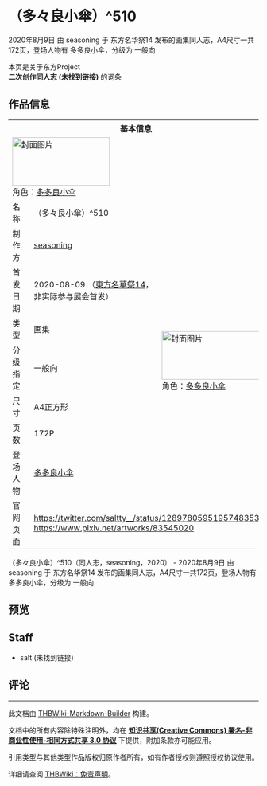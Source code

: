 # （多々良小傘）^510

<!-- source html: G:\repos\THBWiki-Markdown-Builder\THBWikiMarkdown\Temp\main\4\44\ns0%3A%EF%BC%88%E5%A4%9A%E3%80%85%E8%89%AF%E5%B0%8F%E5%82%98%EF%BC%89%5E510.html -->

2020年8月9日 由 seasoning 于 东方名华祭14 发布的画集同人志，A4尺寸一共172页，登场人物有 多多良小伞，分级为 一般向

本页是关于东方Project  
 **二次创作同人志 (未找到链接)** 的词条
## 作品信息

<table><tbody><tr><th colspan="3">基本信息</th></tr><tr><td class="cover-artwork-mobile" colspan="2"><a href="./文件-（多々良小傘）^510封面.jpg.md" class="image" title="封面图片"><img alt="封面图片" src="https://upload.thwiki.cc/thumb/a/aa/%EF%BC%88%E5%A4%9A%E3%80%85%E8%89%AF%E5%B0%8F%E5%82%98%EF%BC%89%5E510%E5%B0%81%E9%9D%A2.jpg/196px-%EF%BC%88%E5%A4%9A%E3%80%85%E8%89%AF%E5%B0%8F%E5%82%98%EF%BC%89%5E510%E5%B0%81%E9%9D%A2.jpg" decoding="async" loading="lazy" width="196" height="97" srcset="https://upload.thwiki.cc/thumb/a/aa/%EF%BC%88%E5%A4%9A%E3%80%85%E8%89%AF%E5%B0%8F%E5%82%98%EF%BC%89%5E510%E5%B0%81%E9%9D%A2.jpg/294px-%EF%BC%88%E5%A4%9A%E3%80%85%E8%89%AF%E5%B0%8F%E5%82%98%EF%BC%89%5E510%E5%B0%81%E9%9D%A2.jpg 1.5x, https://upload.thwiki.cc/thumb/a/aa/%EF%BC%88%E5%A4%9A%E3%80%85%E8%89%AF%E5%B0%8F%E5%82%98%EF%BC%89%5E510%E5%B0%81%E9%9D%A2.jpg/392px-%EF%BC%88%E5%A4%9A%E3%80%85%E8%89%AF%E5%B0%8F%E5%82%98%EF%BC%89%5E510%E5%B0%81%E9%9D%A2.jpg 2x" data-file-width="1200" data-file-height="593"></a><div class="cover-char">角色：<a href="./多多良小伞.md" title="多多良小伞">多多良小伞</a></div></td>
</tr><tr><td class="label">名称</td><td colspan="2"> （多々良小傘）^510 </td></tr><tr><td class="label">制作方</td><td><a href="./seasoning.md" title="seasoning">seasoning</a></td><td class="cover-artwork" rowspan="7" style="min-width:196px;"><a href="./文件-（多々良小傘）^510封面.jpg.md" class="image" title="封面图片"><img alt="封面图片" src="https://upload.thwiki.cc/thumb/a/aa/%EF%BC%88%E5%A4%9A%E3%80%85%E8%89%AF%E5%B0%8F%E5%82%98%EF%BC%89%5E510%E5%B0%81%E9%9D%A2.jpg/196px-%EF%BC%88%E5%A4%9A%E3%80%85%E8%89%AF%E5%B0%8F%E5%82%98%EF%BC%89%5E510%E5%B0%81%E9%9D%A2.jpg" decoding="async" loading="lazy" width="196" height="97" srcset="https://upload.thwiki.cc/thumb/a/aa/%EF%BC%88%E5%A4%9A%E3%80%85%E8%89%AF%E5%B0%8F%E5%82%98%EF%BC%89%5E510%E5%B0%81%E9%9D%A2.jpg/294px-%EF%BC%88%E5%A4%9A%E3%80%85%E8%89%AF%E5%B0%8F%E5%82%98%EF%BC%89%5E510%E5%B0%81%E9%9D%A2.jpg 1.5x, https://upload.thwiki.cc/thumb/a/aa/%EF%BC%88%E5%A4%9A%E3%80%85%E8%89%AF%E5%B0%8F%E5%82%98%EF%BC%89%5E510%E5%B0%81%E9%9D%A2.jpg/392px-%EF%BC%88%E5%A4%9A%E3%80%85%E8%89%AF%E5%B0%8F%E5%82%98%EF%BC%89%5E510%E5%B0%81%E9%9D%A2.jpg 2x" data-file-width="1200" data-file-height="593"></a><div class="cover-char">角色：<a href="./多多良小伞.md" title="多多良小伞">多多良小伞</a></div></td>
</tr><tr><td class="label">首发日期</td><td>2020-08-09&#160;（<a href="/展会作品列表?e=%E4%B8%9C%E6%96%B9%E5%90%8D%E5%8D%8E%E7%A5%AD%2314">東方名華祭14</a>，非实际参与展会首发）</td></tr><tr><td class="label">类型</td><td>画集</td></tr><tr><td class="label">分级指定</td><td>一般向</td></tr><tr><td class="label">尺寸</td><td>A4正方形</td></tr><tr><td class="label">页数</td><td>172P</td></tr><tr><td class="label">登场人物</td><td><a href="./多多良小伞.md" title="多多良小伞">多多良小伞</a></td></tr>
<tr><td class="label">官网页面</td><td colspan="2"><a rel="nofollow" class="external free" href="https://twitter.com/saltty__/status/1289780595195748353">https://twitter.com/saltty__/status/1289780595195748353</a><br><a rel="nofollow" class="external free" href="https://www.pixiv.net/artworks/83545020">https://www.pixiv.net/artworks/83545020</a></td></tr></tbody></table>

（多々良小傘）^510（同人志，seasoning，2020） - 2020年8月9日 由 seasoning 于 东方名华祭14 发布的画集同人志，A4尺寸一共172页，登场人物有 多多良小伞，分级为 一般向
## 预览
## Staff
- salt (未找到链接)

## 评论




---

此文档由 [THBWiki-Markdown-Builder](https://github.com/Delsin-Yu/THBWiki-Markdown-Builder) 构建。

文档中的所有内容除特殊注明外，均在 [**知识共享(Creative Commons) 署名-非商业性使用-相同方式共享 3.0 协议**](https://creativecommons.org/licenses/by-sa/3.0/deed.zh-hans) 下提供，附加条款亦可能应用。

引用类型与其他类型作品版权归原作者所有，如有作者授权则遵照授权协议使用。

详细请查阅 [THBWiki：免责声明](https://thbwiki.cc/THBWiki:%E5%85%8D%E8%B4%A3%E5%A3%B0%E6%98%8E)。

